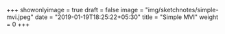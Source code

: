 +++
showonlyimage = true
draft = false
image = "img/sketchnotes/simple-mvi.jpeg"
date = "2019-01-19T18:25:22+05:30"
title = "Simple MVI"
weight = 0
+++


